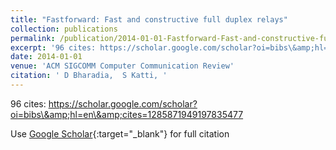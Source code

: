 ```yaml
---
title: "Fastforward: Fast and constructive full duplex relays"
collection: publications
permalink: /publication/2014-01-01-Fastforward-Fast-and-constructive-full-duplex-relays
excerpt: '96 cites: https://scholar.google.com/scholar?oi=bibs\&amp;hl=en\&amp;cites=1285871949197835477'
date: 2014-01-01
venue: 'ACM SIGCOMM Computer Communication Review'
citation: ' D Bharadia,  S Katti, '
---
```

96 cites: https://scholar.google.com/scholar?oi=bibs\&amp;hl=en\&amp;cites=1285871949197835477

Use [Google Scholar](https://scholar.google.com/scholar?q=Fastforward:+Fast+and+constructive+full+duplex+relays){:target="_blank"} for full citation